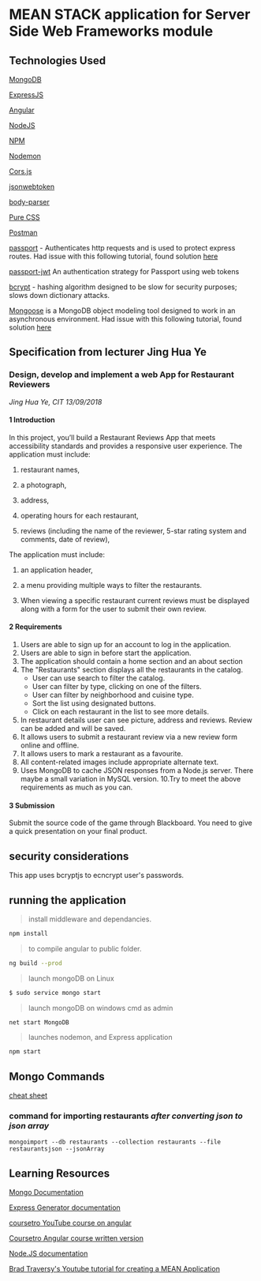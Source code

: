 # MEAN STACK application for Server Side Web Frameworks module

## Technologies Used

[MongoDB](https://www.mongodb.com/)

[ExpressJS](https://expressjs.com/)

[Angular](https://angular.io/)

[NodeJS](https://nodejs.org/en/)

[NPM](https://www.npmjs.com/)

[Nodemon](https://nodemon.io/)

[Cors.js](https://github.com/expressjs/cors)

[jsonwebtoken](https://www.jsonwebtoken.io/)

[body-parser](https://www.npmjs.com/package/body-parser)

[Pure CSS](https://purecss.io/)

[Postman](https://www.getpostman.com/)

[passport](http://www.passportjs.org/) - Authenticates http requests and is used to protect express routes. Had issue with this following tutorial, found solution [here](https://stackoverflow.com/questions/50317738/fromauthheaderasbearertoken-is-not-working-in-node)

[passport-jwt](https://www.js.com/package/passport-jwt) An authentication strategy for Passport using web tokens

[bcrypt](https://www.npmjs.com/package/bcrypt) - hashing algorithm designed to be slow for security purposes; slows down dictionary attacks.

[Mongoose](https://www.npmjs.com/package/mongoose) is a MongoDB object modeling tool designed to work in an asynchronous environment. Had issue with this following tutorial, found solution [here](https://stackoverflow.com/questions/50448272/avoid-current-url-string-parser-is-deprecated-warning-by-setting-usenewurlpars)

## Specification from lecturer Jing Hua Ye

### Design, develop and implement a web App for Restaurant Reviewers

*Jing Hua Ye, CIT 13/09/2018*

#### 1 Introduction

In this project, you’ll build a Restaurant Reviews App that meets accessibility standards and provides
a responsive user experience. The application must include:

1. restaurant names,

1. a photograph,

1. address,

1. operating hours for each restaurant,

1. reviews (including the name of the reviewer, 5-star rating system and comments, date of review),

The application must include:

1. an application header,

1. a menu providing multiple ways to filter the restaurants.

1. When viewing a specific restaurant current reviews must be displayed along with a form for the user to submit their own review.

#### 2 Requirements

1. Users are able to sign up for an account to log in the application.
2. Users are able to sign in before start the application.
3. The application should contain a home section and an about section
4. The "Restaurants" section displays all the restaurants in the catalog.
   - User can use search to filter the catalog.
   - User can filter by type, clicking on one of the filters.
   - User can filter by neighborhood and cuisine type.
   - Sort the list using designated buttons.
   - Click on each restaurant in the list to see more details.
5. In restaurant details user can see picture, address and reviews. Review can be added and will be
   saved.
6. It allows users to submit a restaurant review via a new review form online and offline.
7. It allows users to mark a restaurant as a favourite.
8. All content-related images include appropriate alternate text.
9. Uses MongoDB to cache JSON responses from a Node.js server. There maybe a small variation in
   MySQL version.
   10.Try to meet the above requirements as much as you can.

#### 3 Submission

Submit the source code of the game through Blackboard. You need to give a quick presentation on your
final product.

## security considerations

This app uses bcryptjs to ecncrypt user's passwords.

## running the application

> install middleware and dependancies.

``` bash
npm install
```

> to compile angular to public folder.

``` bash
ng build --prod
```

> launch mongoDB on Linux

``` bash
$ sudo service mongo start
```

> launch mongoDB on windows cmd as admin

``` bash
net start MongoDB
```

> launches nodemon, and Express application

``` bash
npm start
```

## Mongo Commands

[cheat sheet](https://blog.codecentric.de/files/2012/12/MongoDB-CheatSheet-v1_0.pdf)

### command for importing restaurants _after converting json to json array_

```
mongoimport --db restaurants --collection restaurants --file restaurantsjson --jsonArray
```

## Learning Resources

[Mongo Documentation](https://docs.mongodb.com/manual/)

[Express Generator documentation](https://expressjs.com/en/starter/generator.html)

[coursetro YouTube course on angular](https://www.youtube.com/watch?v=z4JUm0Bq9AM)

[Coursetro Angular course written version](https://coursetro.com/posts/code/154/Angular-6-Tutorial---Learn-Angular-6-in-this-Crash-Course)

[Node.JS documentation](https://nodejs.org/en/docs/)

[Brad Traversy's Youtube tutorial for creating a MEAN Application](https://www.youtube.com/watch?v=DQ9pZ2NKXRo)

